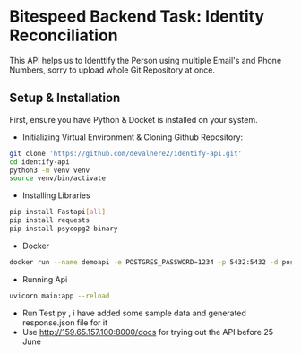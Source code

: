 # Bitespeed Backend Task: Identity Reconciliation

This API helps us to Identtify the Person using multiple Email's and Phone Numbers, sorry to upload whole Git Repository at once.

## Setup & Installation

First, ensure you have Python & Docket is installed on your system.

* Initializing Virtual Environment &  Cloning Github Repository:

```bash
git clone 'https://github.com/devalhere2/identify-api.git'
cd identify-api
python3 -m venv venv
source venv/bin/activate
 ```
* Installing Libraries
```bash
pip install Fastapi[all]
pip install requests
pip install psycopg2-binary
 ```
* Docker 
```bash
docker run --name demoapi -e POSTGRES_PASSWORD=1234 -p 5432:5432 -d postgres:alpine
 ```

* Running Api
```bash
uvicorn main:app --reload
 ```
* Run Test.py , i have added some sample data and generated response.json file for it
* Use http://159.65.157.100:8000/docs for trying out the API before 25 June
